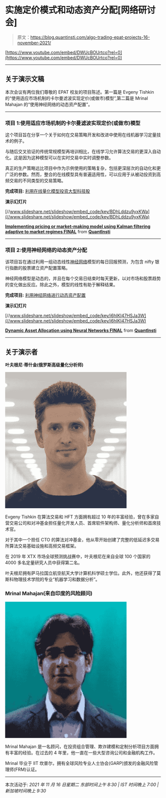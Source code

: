 # 实施定价模式和动态资产分配[网络研讨会]

> 原文：<https://blog.quantinsti.com/algo-trading-epat-projects-16-november-2021/>

[https://www.youtube.com/embed/DWUcBOUrtco?rel=0](https://www.youtube.com/embed/DWUcBOUrtco?rel=0)

* * *

## 关于演示文稿

本次会议有两位我们尊敬的 EPAT 校友的项目陈述。第一篇是 Evgeny Tishkin 的“使用适应市场机制的卡尔曼滤波实现定价(或做市)模型”,第二篇是 Mrinal Mahajan 的“使用神经网络的动态资产配置”。

* * *

### 项目 1:使用适应市场机制的卡尔曼滤波实现定价(或做市)模型

这个项目旨在分享一个关于如何在交易策略开发和改进中使用在线机器学习定量技术的例子。

与随后交叉验证的传统常规模型再培训相比，在线学习允许算法交易的更深入自动化。这是因为这种模型可以在实时交易中实时调整参数。

真正的生产策略远比项目中作为示例使用的策略复杂，包括更深层次的自动化和更广泛的参数。然而，整合的在线模型具有普遍适用性，可以应用于从被动投资到高频交易的不同类型的交易策略。

**完成项目:** [利用在线量化模型投资大型科技股](/investing-big-tech-stocks-online-quantitative-models-epat-project-evgeny-tishkin/)

**演示幻灯片**

[//www.slideshare.net/slideshow/embed_code/key/BDhLddzu9yxKWa](//www.slideshare.net/slideshow/embed_code/key/BDhLddzu9yxKWa)

**[Implementing pricing or market-making model using Kalman filtering adaptive to market regimes FINAL](//www.slideshare.net/QuantInsti/implementing-pricing-or-marketmaking-model-using-kalman-filtering-adaptive-to-market-regimes-final "Implementing pricing or market-making model using Kalman filtering adaptive to market regimes FINAL")** from **[QuantInsti](https://www.slideshare.net/QuantInsti)**

* * *

### 项目 2:使用神经网络的动态资产分配

该项目旨在通过利用一组动态线性[神经网络](https://quantra.quantinsti.com/course/neural-networks-deep-learning-trading-ernest-chan)模型的每日回报预测，为包含 nifty 银行指数的股票建立资产配置策略。

神经网络模型是动态的，并且在每个交易日结束时每天更新，以对市场和股票趋势的变化做出反应。除此之外，模型的线性有助于解释结果。

**完成项目:** [利用神经网络进行动态资产配置](/dynamic-asset-allocation-neural-networks-project-mrinal-mahajan/)

**演示幻灯片**

[//www.slideshare.net/slideshow/embed_code/key/i6hIKI47HSJa3W](//www.slideshare.net/slideshow/embed_code/key/i6hIKI47HSJa3W)

**[Dynamic Asset Allocation using Neural Networks FINAL](//www.slideshare.net/QuantInsti/dynamic-asset-allocation-using-neural-networks-final "Dynamic Asset Allocation using Neural Networks FINAL")** from **[QuantInsti](https://www.slideshare.net/QuantInsti)**

* * *

## 关于演示者

**叶夫根尼·蒂什金(俄罗斯高级量化分析师)**

![Evgeny Tishkin pic](img/f47e890545cefc17f8ad26d488ecd202.png)

Evgeny Tishkin 在算法交易和 HFT 方面拥有超过 10 年的丰富经验，曾在多家自营交易公司和对冲基金担任量化开发人员、首席软件架构师、量化分析师和首席技术官。

对于其中一个担任 CTO 的算法对冲基金，他从零开始创建了完整的低延迟多交易所算法交易基础设施和高频交易框架。

在 2019 年 XTX 市场全球预测挑战赛中，叶夫根尼在来自全球 100 个国家的 4000 多名定量研究人员中获得第二名。

叶夫根尼拥有萨马拉国立航空航天大学计算机科学硕士学位。此外，他还获得了莫斯科物理技术学院的专业“机器学习和数据分析”。

### Mrinal Mahajan(来自印度的风险顾问)

![Mrinal Mahajan pic](img/524c675eb356c68ad017d1476fe7ad3b.png)

Mrinal Mahajan 是一名顾问，在投资组合管理、欺诈建模和定制分析项目方面拥有丰富的经验。在过去的 4 年里，他一直在一些大型咨询公司和金融机构工作。

Mrinal 毕业于 IIT 坎普尔，拥有全球风险专业人士协会(GARP)颁发的金融风险管理师(FRM)认证。

* * *

本次活动于:
*2021 年 11 月 16 日星期二
东部时间上午 8:30 | IST 时间晚上 7:00 |新加坡时间晚上 9:30*